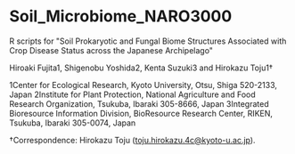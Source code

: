 # Soil_Microbiome_NARO3000

R scripts for "Soil Prokaryotic and Fungal Biome Structures Associated with Crop Disease Status across the Japanese Archipelago"

Hiroaki Fujita1, Shigenobu Yoshida2, Kenta Suzuki3 and Hirokazu Toju1†

1Center for Ecological Research, Kyoto University, Otsu, Shiga 520-2133, Japan
2Institute for Plant Protection, National Agriculture and Food Research Organization, Tsukuba, Ibaraki 305-8666, Japan
3Integrated Bioresource Information Division, BioResource Research Center, RIKEN, Tsukuba, Ibaraki 305-0074, Japan

†Correspondence: Hirokazu Toju (toju.hirokazu.4c@kyoto-u.ac.jp).
